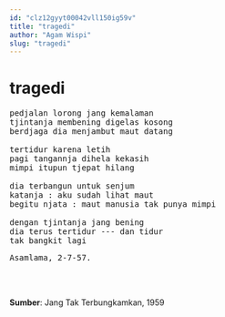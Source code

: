 ```yaml
---
id: "clz12gyyt00042vll150ig59v"
title: "tragedi"
author: "Agam Wispi"
slug: "tragedi"
---
```


# tragedi

<pre>
pedjalan lorong jang kemalaman
tjintanja membening digelas kosong
berdjaga dia menjambut maut datang

tertidur karena letih
pagi tangannja dihela kekasih
mimpi itupun tjepat hilang

dia terbangun untuk senjum
katanja : aku sudah lihat maut
begitu njata : maut manusia tak punya mimpi

dengan tjintanja jang bening
dia terus tertidur --- dan tidur
tak bangkit lagi
</pre>
<pre>
Asamlama, 2-7-57.
</pre>
<br/><br/>

**Sumber**: Jang Tak Terbungkamkan, 1959

